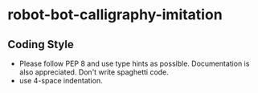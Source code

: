 # robot-bot-calligraphy-imitation

## Coding Style
- Please follow PEP 8 and use type hints as possible. Documentation is also appreciated. Don't write spaghetti code.
- use 4-space indentation.